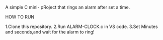 A simple C mini- pRoject that rings an alarm after set a time.


HOW TO RUN

1.Clone this repository.
2.Run ALARM-CLOCK.c in VS code.
3.Set Minutes and seconds,and wait for the alarm to ring!
